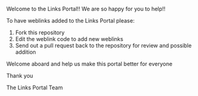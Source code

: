 Welcome to the Links Portal!!
We are so happy for you to help!!

To have weblinks added to the Links Portal please:
1. Fork this repository
2. Edit the weblink code to add new weblinks
3. Send out a pull request back to the repository for review and possible addition


Welcome aboard and help us make this portal better for everyone


Thank you 

The Links Portal Team
